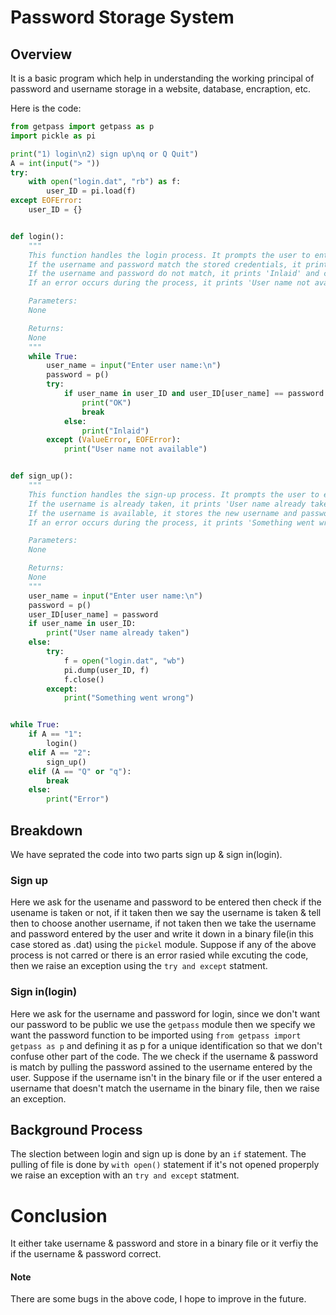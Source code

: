 # Password Storage System
## Overview

It is a basic program which help in understanding the working principal of password and username storage in a website, database, encraption, etc. 

Here is the code:

```py
from getpass import getpass as p
import pickle as pi

print("1) login\n2) sign up\nq or Q Quit")
A = int(input("> "))
try:
    with open("login.dat", "rb") as f:
        user_ID = pi.load(f)
except EOFError:
    user_ID = {}


def login():
    """
    This function handles the login process. It prompts the user to enter their username and password.
    If the username and password match the stored credentials, it prints 'OK' and breaks the loop.
    If the username and password do not match, it prints 'Inlaid' and continues the loop.
    If an error occurs during the process, it prints 'User name not available'.

    Parameters:
    None

    Returns:
    None
    """
    while True:
        user_name = input("Enter user name:\n")
        password = p()
        try:
            if user_name in user_ID and user_ID[user_name] == password:
                print("OK")
                break
            else:
                print("Inlaid")
        except (ValueError, EOFError):
            print("User name not available")


def sign_up():
    """
    This function handles the sign-up process. It prompts the user to enter a new username and password.
    If the username is already taken, it prints 'User name already taken'.
    If the username is available, it stores the new username and password in the 'user_ID' dictionary and saves it to the 'login.dat' file.
    If an error occurs during the process, it prints 'Something went wrong'.

    Parameters:
    None

    Returns:
    None
    """
    user_name = input("Enter user name:\n")
    password = p()
    user_ID[user_name] = password
    if user_name in user_ID:
        print("User name already taken")
    else:
        try:
            f = open("login.dat", "wb")
            pi.dump(user_ID, f)
            f.close()
        except:
            print("Something went wrong")


while True:
    if A == "1":
        login()
    elif A == "2":
        sign_up()
    elif (A == "Q" or "q"):
        break
    else:
        print("Error")
```
## Breakdown

We have seprated the code into two parts sign up & sign in(login).

### Sign up
Here we ask for the usename and password to be entered then check if the usename is taken or not, if it taken then we say the username is taken & tell then to choose another username, if not taken then we take the username and password entered by the user and write it down in a binary file(in this case stored as .dat) using the `pickel` module. Suppose if any of the above process is not carred or there is an error rasied while excuting the code, then we raise an exception using the `try and except` statment.

### Sign in(login)
Here we ask for the username and password for login, since we don't want our password to be public we use the `getpass` module then we specify we want the password function to be imported using ```from getpass import getpass as p``` and defining it as p for a unique identification so that we don't confuse other part of the code. The we check if the username & password is match by pulling the password assined to the username entered by the user. Suppose if the username isn't in the binary file or if the user entered a username that doesn't match the username in the binary file, then we raise an exception.

## Background Process
The slection between login and sign up is done by an `if` statement. The pulling  of file is done by `with open()` statement if it's not opened properply we raise an exception with an `try and except` statment.

# Conclusion

It either take username & password and store in a binary file or it verfiy the if the username & password correct.

#### Note

There are some bugs in the above code, I hope to improve in the future.
